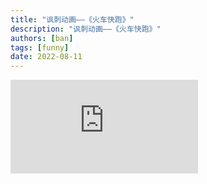 ```yaml
---
title: "讽刺动画——《火车快跑》"
description: "讽刺动画——《火车快跑》"
authors: [ban]
tags: [funny]
date: 2022-08-11
---
```


<iframe src="https://player.bilibili.com/player.html?bvid=BV1Zt411H7h7" scrolling="no" frameBorder="no" framespacing="0" allowFullScreen={false}></iframe>
